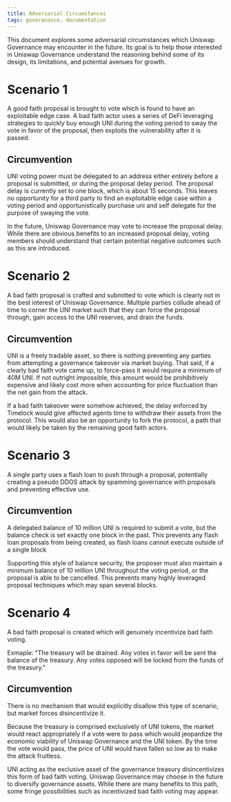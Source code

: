 ```yaml
---
title: Adversarial Circumstances
tags: goveranance, documentation
---
```


This document explores some adversarial circumstances which Uniswap Governance may encounter in the future. Its goal is to help those interested in Uniswap Governance understand the reasoning behind some of its design, its limitations, and potential avenues for growth.

# Scenario 1

A good faith proposal is brought to vote which is found to have an exploitable edge case. A bad faith actor uses a series of DeFi leveraging strategies to quickly buy enough UNI during the voting period to sway the vote in favor of the proposal, then exploits the vulnerability after it is passed.

## Circumvention

UNI voting power must be delegated to an address either entirely before a proposal is submitted, or during the proposal delay period. The proposal delay is currently set to one block, which is about 15 seconds. This leaves no opportunity for a third party to find an exploitable edge case within a voting period and opportunistically purchase uni and self delegate for the purpose of swaying the vote.

In the future, Uniswap Governance may vote to increase the proposal delay. While there are obvious benefits to an increased proposal delay, voting members should understand that certain potential negative outcomes such as this are introduced.

# Scenario 2

A bad faith proposal is crafted and submitted to vote which is clearly not in the best interest of Uniswap Governance. Multiple parties collude ahead of time to corner the UNI market such that they can force the proposal through, gain access to the UNI reserves, and drain the funds.

## Circumvention

UNI is a freely tradable asset, so there is nothing preventing any parties from attempting a governance takeover via market buying. That said, if a clearly bad faith vote came up, to force-pass it would require a minimum of 40M UNI. If not outright impossible, this amount would be prohibitively expensive and likely cost more when accounting for price fluctuation than the net gain from the attack.

If a bad faith takeover were somehow achieved, the delay enforced by Timelock would give affected agents time to withdraw their assets from the protocol. This would also be an opportunity to fork the protocol, a path that would likely be taken by the remaining good faith actors.

# Scenario 3

A single party uses a flash loan to push through a proposal, potentially creating a pseudo DDOS attack by spamming governance with proposals and preventing effective use.

## Circumvention

A delegated balance of 10 million UNI is required to submit a vote, but the balance check is set exactly one block in the past. This prevents any flash loan proposals from being created, as flash loans cannot execute outside of a single block

Supporting this style of balance security, the proposer must also maintain a minimum balance of 10 million UNI throughout the voting period, or the proposal is able to be cancelled. This prevents many highly leveraged proposal techniques which may span several blocks.

# Scenario 4

A bad faith proposal is created which will genuinely incentivize bad faith voting. 

Exmaple: &quot;The treasury will be drained. Any votes in favor will be sent the balance of the treasury. Any votes opposed will be locked from the funds of the treasury.&quot;

## Circumvention

There is no mechanism that would explicitly disallow this type of scenario, but market forces disincentivize it. 

Because the treasury is comprised exclusively of UNI tokens, the market would react appropriately if a vote were to pass which would jeopardize the economic viability of Uniswap Governance and the UNI token. By the time the vote would pass, the price of UNI would have fallen so low as to make the attack fruitless. 

UNI acting as the exclusive asset of the governance treasury disincentivizes this form of bad faith voting. Uniswap Governance may choose in the future to diversify governance assets. While there are many benefits to this path, some fringe possibilities such as incentivized bad faith voting may appear.

